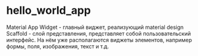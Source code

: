 # hello_world_app

Material App Widget - главный виджет, реализующий material design
Scaffold - слой представления, представляет собой пользовательский интерфейс. На нём уже располагаются виджеты элементов, например формы, поля, изображения, текст и т.д.